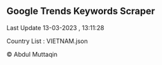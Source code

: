 

## Google Trends Keywords Scraper 
 
Last Update 13-03-2023 , 13:11:28

Country List :
VIETNAM.json



© Abdul Muttaqin 
